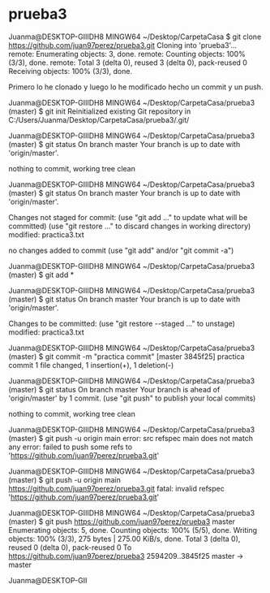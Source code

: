 # prueba3
Juanma@DESKTOP-GIIIDH8 MINGW64 ~/Desktop/CarpetaCasa
$ git clone https://github.com/juan97perez/prueba3.git
Cloning into 'prueba3'...
remote: Enumerating objects: 3, done.
remote: Counting objects: 100% (3/3), done.
remote: Total 3 (delta 0), reused 3 (delta 0), pack-reused 0
Receiving objects: 100% (3/3), done.

Primero lo he clonado y luego lo he modificado hecho un commit y un push.

Juanma@DESKTOP-GIIIDH8 MINGW64 ~/Desktop/CarpetaCasa/prueba3 (master)
$ git init
Reinitialized existing Git repository in C:/Users/Juanma/Desktop/CarpetaCasa/prueba3/.git/

Juanma@DESKTOP-GIIIDH8 MINGW64 ~/Desktop/CarpetaCasa/prueba3 (master)
$ git status
On branch master
Your branch is up to date with 'origin/master'.

nothing to commit, working tree clean

Juanma@DESKTOP-GIIIDH8 MINGW64 ~/Desktop/CarpetaCasa/prueba3 (master)
$ git status
On branch master
Your branch is up to date with 'origin/master'.

Changes not staged for commit:
  (use "git add <file>..." to update what will be committed)
  (use "git restore <file>..." to discard changes in working directory)
        modified:   practica3.txt

no changes added to commit (use "git add" and/or "git commit -a")

Juanma@DESKTOP-GIIIDH8 MINGW64 ~/Desktop/CarpetaCasa/prueba3 (master)
$ git add *

Juanma@DESKTOP-GIIIDH8 MINGW64 ~/Desktop/CarpetaCasa/prueba3 (master)
$ git status
On branch master
Your branch is up to date with 'origin/master'.

Changes to be committed:
  (use "git restore --staged <file>..." to unstage)
        modified:   practica3.txt


Juanma@DESKTOP-GIIIDH8 MINGW64 ~/Desktop/CarpetaCasa/prueba3 (master)
$ git commit -m "practica commit"
[master 3845f25] practica commit
 1 file changed, 1 insertion(+), 1 deletion(-)

Juanma@DESKTOP-GIIIDH8 MINGW64 ~/Desktop/CarpetaCasa/prueba3 (master)
$ git status
On branch master
Your branch is ahead of 'origin/master' by 1 commit.
  (use "git push" to publish your local commits)

nothing to commit, working tree clean

Juanma@DESKTOP-GIIIDH8 MINGW64 ~/Desktop/CarpetaCasa/prueba3 (master)
$ git push -u origin main
error: src refspec main does not match any
error: failed to push some refs to 'https://github.com/juan97perez/prueba3.git'

Juanma@DESKTOP-GIIIDH8 MINGW64 ~/Desktop/CarpetaCasa/prueba3 (master)
$ git push -u origin main https://github.com/juan97perez/prueba3.git
fatal: invalid refspec 'https://github.com/juan97perez/prueba3.git'

Juanma@DESKTOP-GIIIDH8 MINGW64 ~/Desktop/CarpetaCasa/prueba3 (master)
$ git push https://github.com/juan97perez/prueba3 master
Enumerating objects: 5, done.
Counting objects: 100% (5/5), done.
Writing objects: 100% (3/3), 275 bytes | 275.00 KiB/s, done.
Total 3 (delta 0), reused 0 (delta 0), pack-reused 0
To https://github.com/juan97perez/prueba3
   2594209..3845f25  master -> master

Juanma@DESKTOP-GII
